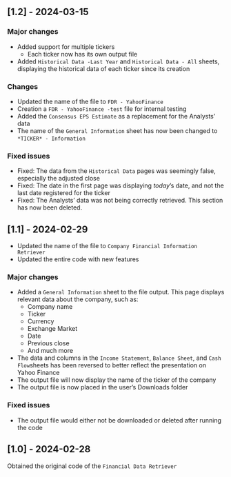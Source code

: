 ## [1.2] - 2024-03-15

### Major changes

- Added support for multiple tickers
    - Each ticker now has its own output file
- Added `Historical Data -Last Year` and `Historical Data - All` sheets, displaying the historical data of each ticker since its creation

### Changes

- Updated the name of the file to `FDR - YahooFinance`
- Creation a `FDR - YahooFinance -test` file for internal testing
- Added the `Consensus EPS Estimate` as a replacement for the Analysts’ data
- The name of the `General Information` sheet has now been changed to `*TICKER* - Information`

### Fixed issues

- Fixed: The data from the `Historical Data` pages was seemingly false, especially the adjusted close
- Fixed: The date in the first page was displaying *today*’s date, and not the last date registered for the ticker
- Fixed: The Analysts’ data was not being correctly retrieved. This section has now been deleted.

## [1.1] - 2024-02-29

- Updated the name of the file to `Company Financial Information Retriever`
- Updated the entire code with new features

### Major changes

- Added a `General Information` sheet to the file output. This page displays relevant data about the company, such as:
    - Company name
    - Ticker
    - Currency
    - Exchange Market
    - Date
    - Previous close
    - And much more
- The data and columns in the `Income Statement`, `Balance Sheet`, and `Cash Flow`sheets has been reversed to better reflect the presentation on Yahoo Finance
- The output file will now display the name of the ticker of the company
- The output file is now placed in the user’s Downloads folder

### Fixed issues

- The output file would either not be downloaded or deleted after running the code

## [1.0] - 2024-02-28

Obtained the original code of the `Financial Data Retriever`
